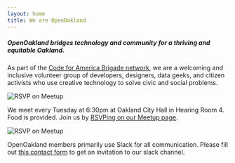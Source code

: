 ```yaml
---
layout: home
title: We are OpenOakland
---
```


<h5>OpenOakland bridges <b>technology</b> and <b>community</b> for a thriving and equitable Oakland.</h5>

As part of the [Code for America Brigade network](https://brigade.codeforamerica.org), we are a welcoming and inclusive volunteer group of developers, designers, data geeks, and citizen activists who use creative technology to solve civic and social problems.

<div class="landing-page-image">
    <img class="img-fluid" alt="RSVP on Meetup" src="/assets/images/RSVP-on-meetup-300x200.png" />
</div>
<p>
    We meet every Tuesday at 6:30pm at Oakland City Hall in Hearing Room 4. Food is provided. Join us by <a href="https://www.meetup.com/OpenOakland/">RSVPing on our Meetup page</a>.
</p>

<div class="landing-page-image">
    <img class="img-fluid" alt="RSVP on Meetup" src="/assets/images/OO-on-Slack-300x128.png" />
</div>
<p>OpenOakland members primarily use Slack for all communication. Please fill out <a href="https://tinyurl.com/y722n6ul">this contact form</a> to get an invitation to our slack channel.</p>
